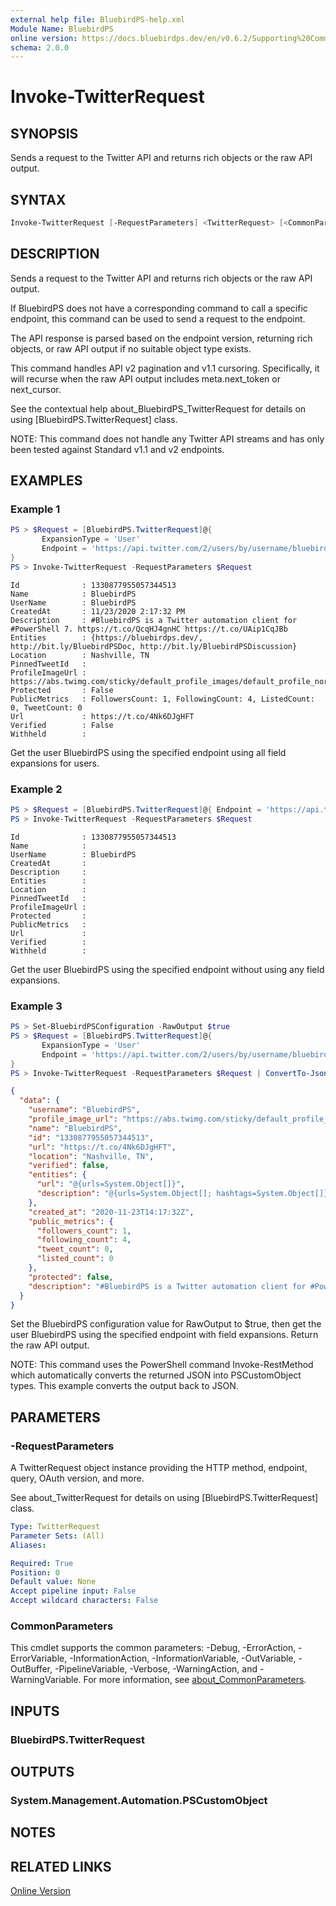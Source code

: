 ```yaml
---
external help file: BluebirdPS-help.xml
Module Name: BluebirdPS
online version: https://docs.bluebirdps.dev/en/v0.6.2/Supporting%20Commands/Invoke-TwitterRequest
schema: 2.0.0
---
```


# Invoke-TwitterRequest

## SYNOPSIS

Sends a request to the Twitter API and returns rich objects or the raw API output.

## SYNTAX

```powershell
Invoke-TwitterRequest [-RequestParameters] <TwitterRequest> [<CommonParameters>]
```

## DESCRIPTION

Sends a request to the Twitter API and returns rich objects or the raw API output.

If BluebirdPS does not have a corresponding command to call a specific endpoint, this command can be used to send a request to the endpoint.

The API response is parsed based on the endpoint version, returning rich objects, or raw API output if no suitable object type exists.

This command handles API v2 pagination and v1.1 cursoring. Specifically, it will recurse when the raw API output includes meta.next_token or next_cursor.

See the contextual help about_BluebirdPS_TwitterRequest for details on using [BluebirdPS.TwitterRequest] class.

NOTE: This command does not handle any Twitter API streams and has only been tested against Standard v1.1 and v2 endpoints.

## EXAMPLES

### Example 1

```powershell
PS > $Request = [BluebirdPS.TwitterRequest]@{
       ExpansionType = 'User'
       Endpoint = 'https://api.twitter.com/2/users/by/username/bluebirdps'
}
PS > Invoke-TwitterRequest -RequestParameters $Request
```

```text
Id              : 1330877955057344513
Name            : BluebirdPS
UserName        : BluebirdPS
CreatedAt       : 11/23/2020 2:17:32 PM
Description     : #BluebirdPS is a Twitter automation client for #PowerShell 7. https://t.co/QcqHJ4gnHC https://t.co/UAip1CqJBb
Entities        : {https://bluebirdps.dev/, http://bit.ly/BluebirdPSDoc, http://bit.ly/BluebirdPSDiscussion}
Location        : Nashville, TN
PinnedTweetId   :
ProfileImageUrl : https://abs.twimg.com/sticky/default_profile_images/default_profile_normal.png
Protected       : False
PublicMetrics   : FollowersCount: 1, FollowingCount: 4, ListedCount: 0, TweetCount: 0
Url             : https://t.co/4Nk6DJgHFT
Verified        : False
Withheld        :
```

Get the user BluebirdPS using the specified endpoint using all field expansions for users.

### Example 2

```powershell
PS > $Request = [BluebirdPS.TwitterRequest]@{ Endpoint = 'https://api.twitter.com/2/users/by/username/bluebirdps' }
PS > Invoke-TwitterRequest -RequestParameters $Request
```

```text
Id              : 1330877955057344513
Name            :
UserName        : BluebirdPS
CreatedAt       :
Description     :
Entities        :
Location        :
PinnedTweetId   :
ProfileImageUrl :
Protected       :
PublicMetrics   :
Url             :
Verified        :
Withheld        :
```

Get the user BluebirdPS using the specified endpoint without using any field expansions.

### Example 3

```powershell
PS > Set-BluebirdPSConfiguration -RawOutput $true
PS > $Request = [BluebirdPS.TwitterRequest]@{
       ExpansionType = 'User'
       Endpoint = 'https://api.twitter.com/2/users/by/username/bluebirdps'
}
PS > Invoke-TwitterRequest -RequestParameters $Request | ConvertTo-Json -Depth 2
```

```json
{
  "data": {
    "username": "BluebirdPS",
    "profile_image_url": "https://abs.twimg.com/sticky/default_profile_images/default_profile_normal.png",
    "name": "BluebirdPS",
    "id": "1330877955057344513",
    "url": "https://t.co/4Nk6DJgHFT",
    "location": "Nashville, TN",
    "verified": false,
    "entities": {
      "url": "@{urls=System.Object[]}",
      "description": "@{urls=System.Object[]; hashtags=System.Object[]}"
    },
    "created_at": "2020-11-23T14:17:32Z",
    "public_metrics": {
      "followers_count": 1,
      "following_count": 4,
      "tweet_count": 0,
      "listed_count": 0
    },
    "protected": false,
    "description": "#BluebirdPS is a Twitter automation client for #PowerShell 7. https://t.co/QcqHJ4gnHC https://t.co/UAip1CqJBb"
  }
}
```

Set the BluebirdPS configuration value for RawOutput to $true, then get the user BluebirdPS using the specified endpoint with field expansions. Return the raw API output.

NOTE: This command uses the PowerShell command Invoke-RestMethod which automatically converts the returned JSON into PSCustomObject types. This example converts the output back to JSON.

## PARAMETERS

### -RequestParameters

A TwitterRequest object instance providing the HTTP method, endpoint, query, OAuth version, and more.

See about_TwitterRequest for details on using [BluebirdPS.TwitterRequest] class.

```yaml
Type: TwitterRequest
Parameter Sets: (All)
Aliases:

Required: True
Position: 0
Default value: None
Accept pipeline input: False
Accept wildcard characters: False
```

### CommonParameters

This cmdlet supports the common parameters: -Debug, -ErrorAction, -ErrorVariable, -InformationAction, -InformationVariable, -OutVariable, -OutBuffer, -PipelineVariable, -Verbose, -WarningAction, and -WarningVariable. For more information, see [about_CommonParameters](http://go.microsoft.com/fwlink/?LinkID=113216).

## INPUTS

### BluebirdPS.TwitterRequest

## OUTPUTS

### System.Management.Automation.PSCustomObject

## NOTES

## RELATED LINKS

[Online Version](https://docs.bluebirdps.dev/en/v0.6.2/Supporting%20Commands/Invoke-TwitterRequest)
